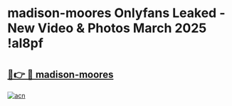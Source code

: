 # madison-moores Onlyfans Leaked - New Video & Photos March 2025 !al8pf

# <h2><a href="https://9cceni.iuczelnia.edu.pl?title=madison-moores&ref=al8pf">🔗👉 🔴 madison-moores</a></h2>

[![acn](https://github.com/user-attachments/assets/0f9c940e-d8b0-45ae-aac7-cd30a18b3e1c)](https://9cceni.iuczelnia.edu.pl?title=madison-moores&ref=al8pf)

